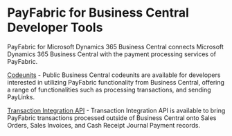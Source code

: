 # PayFabric for Business Central Developer Tools

PayFabric for Microsoft Dynamics 365 Business Central connects Microsoft Dynamics 365 Business Central with the payment processing services of PayFabric.

[Codeunits](Codeunits.md) - Public Business Central codeunits are available for developers interested in utilizing PayFabric functionality from Business Central, offering a range of functionalities such as processing transactions, and sending PayLinks.  

[Transaction Integration API](Transaction%20Integration%20API.md) - Transaction Integration API is available to bring PayFabric transactions processed outside of Business Central onto Sales Orders, Sales Invoices, and Cash Receipt Journal Payment records.
